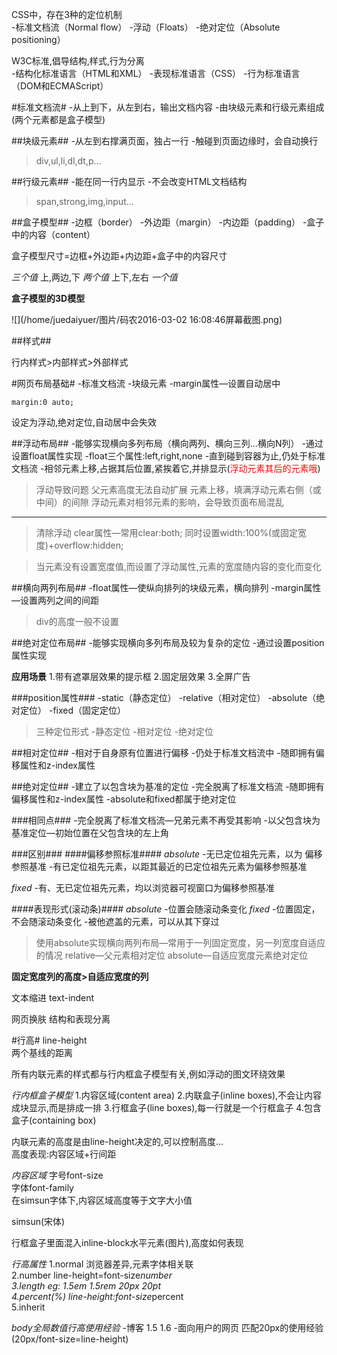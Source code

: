 CSS中，存在3种的定位机制  
-标准文档流（Normal  flow）
-浮动（Floats）
-绝对定位（Absolute positioning）

W3C标准,倡导结构,样式,行为分离  
-结构化标准语言（HTML和XML）
-表现标准语言（CSS）
-行为标准语言（DOM和ECMAScript）

#标准文档流#
-从上到下，从左到右，输出文档内容
-由块级元素和行级元素组成(两个元素都是盒子模型)

##块级元素##
-从左到右撑满页面，独占一行
-触碰到页面边缘时，会自动换行

>div,ul,li,dl,dt,p...

##行级元素##
-能在同一行内显示
-不会改变HTML文档结构

>span,strong,img,input...

##盒子模型##
-边框（border）
-外边距（margin） 
-内边距（padding）
-盒子中的内容（content）

盒子模型尺寸=边框+外边距+内边距+盒子中的内容尺寸

*三个值*
上,两边,下
*两个值*
上下,左右
*一个值*

**盒子模型的3D模型**

![](/home/juedaiyuer/图片/码农2016-03-02 16:08:46屏幕截图.png)




##样式##

行内样式>内部样式>外部样式

#网页布局基础#
-标准文档流
-块级元素
-margin属性—设置自动居中

	margin:0 auto;
设定为浮动,绝对定位,自动居中会失效

##浮动布局##
-能够实现横向多列布局（横向两列、横向三列…横向N列）
-通过设置float属性实现
-float三个属性:left,right,none 
-直到碰到容器为止,仍处于标准文档流
-相邻元素上移,占据其后位置,紧挨着它,并排显示(<font color=#FF0000>浮动元素其后的元素哦</font>)

>浮动导致问题
>父元素高度无法自动扩展
>元素上移，填满浮动元素右侧（或中间）的间隙
>浮动元素对相邻元素的影响，会导致页面布局混乱

---

>清除浮动
>clear属性—常用clear:both;
>同时设置width:100%(或固定宽度)+overflow:hidden;

>当元素没有设置宽度值,而设置了浮动属性,元素的宽度随内容的变化而变化

##横向两列布局##
-float属性—使纵向排列的块级元素，横向排列
-margin属性—设置两列之间的间距

>div的高度一般不设置

##绝对定位布局##
-能够实现横向多列布局及较为复杂的定位
-通过设置position属性实现

**应用场景**
1.带有遮罩层效果的提示框
2.固定层效果
3.全屏广告

###position属性###
-static（静态定位）
-relative（相对定位）
-absolute（绝对定位）
-fixed（固定定位）

>三种定位形式
-静态定位
-相对定位
-绝对定位

##相对定位##
-相对于自身原有位置进行偏移
-仍处于标准文档流中
-随即拥有偏移属性和z-index属性

##绝对定位##
-建立了以包含块为基准的定位
-完全脱离了标准文档流
-随即拥有偏移属性和z-index属性
-absolute和fixed都属于绝对定位

###相同点###
-完全脱离了标准文档流—兄弟元素不再受其影响
-以父包含块为基准定位—初始位置在父包含块的左上角

###区别###
####偏移参照标准####
*absolute*
-无已定位祖先元素，以<html>为 偏移参照基准
-有已定位祖先元素，以距其最近的已定位祖先元素为偏移参照基准

*fixed*
-有、无已定位祖先元素，均以浏览器可视窗口为偏移参照基准

####表现形式(滚动条)####
*absolute*
-位置会随滚动条变化
*fixed*
-位置固定，不会随滚动条变化
-被他遮盖的元素，可以从其下穿过

>使用absolute实现横向两列布局—常用于一列固定宽度，另一列宽度自适应的情况
>relative—父元素相对定位
>absolute—自适应宽度元素绝对定位

**固定宽度列的高度>自适应宽度的列**


文本缩进 text-indent  

网页换肤 结构和表现分离


#行高#
line-height  
两个基线的距离  

所有内联元素的样式都与行内框盒子模型有关,例如浮动的图文环绕效果  

*行内框盒子模型*
1.内容区域(content area)
2.内联盒子(inline boxes),不会让内容成块显示,而是排成一排
3.行框盒子(line boxes),每一行就是一个行框盒子
4.包含盒子(containing box)

内联元素的高度是由line-height决定的,可以控制高度...  
高度表现:内容区域+行间距  

*内容区域*
字号font-size  
字体font-family  
在simsun字体下,内容区域高度等于文字大小值  

simsun(宋体)  


行框盒子里面混入inline-block水平元素(图片),高度如何表现


*行高属性*
1.normal 浏览器差异,元素字体相关联  
2.number line-height=font-size*number  
3.length eg: 1.5em 1.5rem 20px 20pt  
4.percent(%) line-height:font-size*percent  
5.inherit 

*body全局数值行高使用经验*
-博客 1.5 1.6
-面向用户的网页 匹配20px的使用经验(20px/font-size=line-height)







